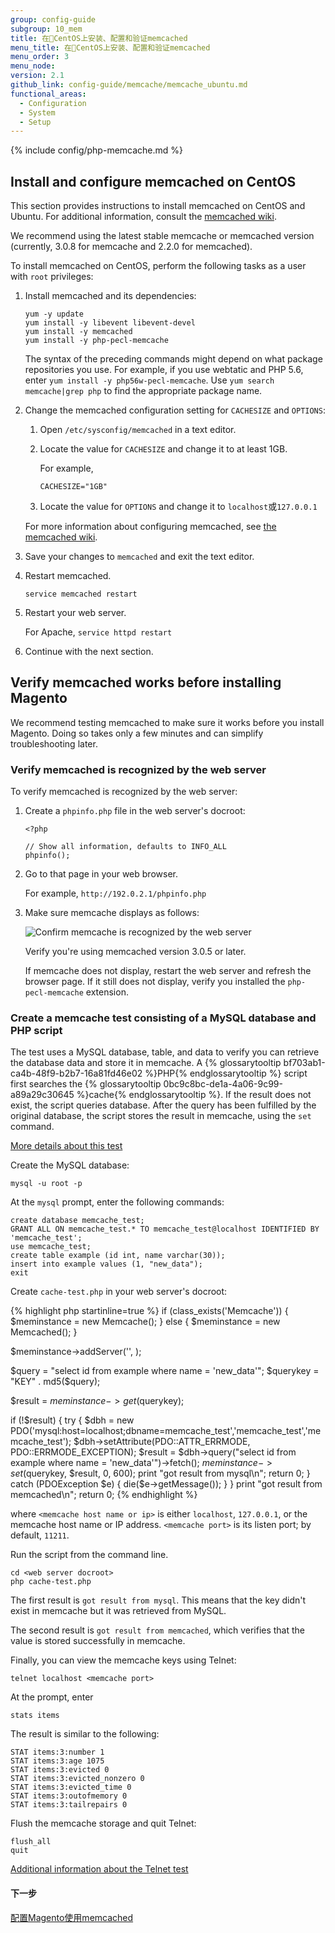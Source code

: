 ```yaml
---
group: config-guide
subgroup: 10_mem
title: 在CentOS上安装、配置和验证memcached
menu_title: 在CentOS上安装、配置和验证memcached
menu_order: 3
menu_node:
version: 2.1
github_link: config-guide/memcache/memcache_ubuntu.md
functional_areas:
  - Configuration
  - System
  - Setup
---
```


{% include config/php-memcache.md %}

<h2 id="config-memcache-install">Install and configure memcached on CentOS</h2>
This section provides instructions to install memcached on CentOS and Ubuntu. For additional information, consult the <a href="https://github.com/memcached/old-wiki" target="_blank">memcached wiki</a>.

<div class="bs-callout bs-callout-info" id="info">
   <span class="glyphicon-class">
   <p>We recommend using the latest stable memcache or memcached version (currently, 3.0.8 for memcache and 2.2.0 for memcached).</p></span>
</div>


To install memcached on CentOS, perform the following tasks as a user with `root` privileges:

1.  Install memcached and its dependencies:

        yum -y update
        yum install -y libevent libevent-devel
        yum install -y memcached
        yum install -y php-pecl-memcache

    <div class="bs-callout bs-callout-info" id="info">
        <span class="glyphicon-class">
        <p>The syntax of the preceding commands might depend on what package repositories you use. For example, if you use webtatic and PHP 5.6, enter <code>yum install -y php56w-pecl-memcache</code>. Use <code>yum search memcache|grep php</code> to find the appropriate package name.</p></span>
    </div>

3.  Change the memcached configuration setting for `CACHESIZE` and `OPTIONS`:

    1.  Open `/etc/sysconfig/memcached` in a text editor.
    2.  Locate the value for `CACHESIZE` and change it to at least 1GB.

        For example,

            CACHESIZE="1GB"
    3.  Locate the value for `OPTIONS` and change it to `localhost`或`127.0.0.1`

    For more information about configuring memcached, see <a href="https://code.google.com/p/memcached/wiki/NewConfiguringServer" target="_blank">the memcached wiki</a>.

4.  Save your changes to `memcached` and exit the text editor.
5.  Restart memcached.

        service memcached restart

2.  Restart your web server.

    For Apache, `service httpd restart`

6.  Continue with the next section.

<h2 id="config-memcache-verify-its-cent">Verify memcached works before installing Magento</h2>
We recommend testing memcached to make sure it works before you install Magento. Doing so takes only a few minutes and can simplify troubleshooting later.

### Verify memcached is recognized by the web server

To verify memcached is recognized by the web server:

1.  Create a `phpinfo.php` file in the web server's docroot:

        <?php

        // Show all information, defaults to INFO_ALL
        phpinfo();

2.  Go to that page in your web browser.

    For example, `http://192.0.2.1/phpinfo.php`

2.  Make sure memcache displays as follows:

    <img src="{{ site.baseurl }}/common/images/config_memcache.png" alt="Confirm memcache is recognized by the web server">

    Verify you're using memcached version 3.0.5 or later.

    If memcache does not display, restart the web server and refresh the browser page. If it still does not display, verify you installed the `php-pecl-memcache` extension.

### Create a memcache test consisting of a MySQL database and PHP script

The test uses a MySQL database, table, and data to verify you can retrieve the database data and store it in memcache. A {% glossarytooltip bf703ab1-ca4b-48f9-b2b7-16a81fd46e02 %}PHP{% endglossarytooltip %} script first searches the {% glossarytooltip 0bc9c8bc-de1a-4a06-9c99-a89a29c30645 %}cache{% endglossarytooltip %}. If the result does not exist, the script queries database. After the query has been fulfilled by the original database, the script stores the result in memcache, using the `set` command.

<a href="https://www.digitalocean.com/community/tutorials/how-to-install-and-use-memcache-on-ubuntu-12-04" target="_blank">More details about this test</a>

Create the MySQL database:

    mysql -u root -p

At the `mysql` prompt, enter the following commands:

    create database memcache_test;
    GRANT ALL ON memcache_test.* TO memcache_test@localhost IDENTIFIED BY 'memcache_test';
    use memcache_test;
    create table example (id int, name varchar(30));
    insert into example values (1, "new_data");
    exit

Create `cache-test.php` in your web server's docroot:

{% highlight php startinline=true %}
if (class_exists('Memcache')) {
    $meminstance = new Memcache();
} else {
    $meminstance = new Memcached();
}

$meminstance->addServer('<memcache host name or ip>', <memcache port>);

$query = "select id from example where name = 'new_data'";
$querykey = "KEY" . md5($query);

$result = $meminstance->get($querykey);

if (!$result) {
   try {
        $dbh = new PDO('mysql:host=localhost;dbname=memcache_test','memcache_test','memcache_test');
        $dbh->setAttribute(PDO::ATTR_ERRMODE, PDO::ERRMODE_EXCEPTION);
        $result = $dbh->query("select id from example where name = 'new_data'")->fetch();
        $meminstance->set($querykey, $result, 0, 600);
        print "got result from mysql\n";
        return 0;
    } catch (PDOException $e) {
        die($e->getMessage());
    }
}
print "got result from memcached\n";
return 0;
{% endhighlight %}

where `<memcache host name or ip>` is either `localhost`, `127.0.0.1`, or the memcache host name or IP address. `<memcache port>` is its listen port; by default, `11211`.

Run the script from the command line.

    cd <web server docroot>
    php cache-test.php

The first result is `got result from mysql`. This means that the key didn't exist in memcache but it was retrieved from MySQL.

The second result is `got result from memcached`, which verifies that the value is stored successfully in memcache.

Finally, you can view the memcache keys using Telnet:

    telnet localhost <memcache port>

At the prompt, enter

    stats items

The result is similar to the following:

    STAT items:3:number 1
    STAT items:3:age 1075
    STAT items:3:evicted 0
    STAT items:3:evicted_nonzero 0
    STAT items:3:evicted_time 0
    STAT items:3:outofmemory 0
    STAT items:3:tailrepairs 0

Flush the memcache storage and quit Telnet:

    flush_all
    quit

<a href="http://www.darkcoding.net/software/memcached-list-all-keys/" target="_blank">Additional information about the Telnet test</a>

#### 下一步
<a href="{{ page.baseurl }}/config-guide/memcache/memcache_magento.html">配置Magento使用memcached</a>

